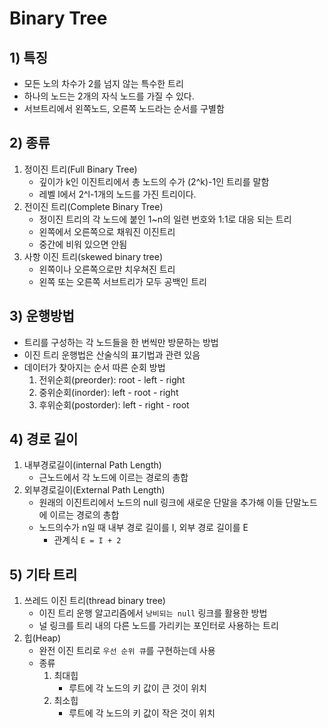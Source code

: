 # Binary Tree
## 1) 특징
- 모든 노의 차수가 2를 넘지 않는 특수한 트리
- 하나의 노드는 2개의 자식 노드를 가질 수 있다.
- 서브트리에서 왼쪽노드, 오른쪽 노드라는 순서를 구별함
## 2) 종류
1. 정이진 트리(Full Binary Tree)
    - 깊이가 k인 이진트리에서 총 노드의 수가 (2^k)-1인 트리를 말함
    - 레벨 l에서 2^l-1개의 노드를 가진 트리이다.
2. 전이진 트리(Complete Binary Tree)
    - 정이진 트리의 각 노드에 붙인 1~n의 일련 번호와 1:1로 대응 되는 트리
    - 왼쪽에서 오른쪽으로 채워진 이진트리
    - 중간에 비워 있으면 안됨
3. 사항 이진 트리(skewed binary tree)
    - 왼쪽이나 오른쪽으로만 치우쳐진 트리
    - 왼쪽 또는 오른쪽 서브트리가 모두 공백인 트리
## 3) 운행방법
- 트리를 구성하는 각 노드들을 한 번씩만 방문하는 방법
- 이진 트리 운행법은 산술식의 표기법과 관련 있음
- 데이터가 찾아지는 순서 따른 순회 방법
    1. 전위순회(preorder): root - left - right
    2. 중위순회(inorder): left - root - right
    3. 후위순회(postorder): left - right - root
## 4) 경로 길이
1. 내부경로길이(internal Path Length)
    - 근노드에서 각 노드에 이르는 경로의 총합
2. 외부경로길이(External Path Length)
    - 원래의 이진트리에서 노드의 null 링크에 새로운 단말을 추가해 이들 단말노드에 이르는 경로의 총합
    - 노드의수가 n일 때 내부 경로 길이를 I, 외부 경로 길이를 E
      - 관계식 `E = I + 2 `
## 5) 기타 트리
1. 쓰레드 이진 트리(thread binary tree)
   - 이진 트리 운행 알고리즘에서 `낭비되는 null` 링크를 활용한 방법
   - 널 링크를 트리 내의 다른 노드를 가리키는 포인터로 사용하는 트리
2. 힙(Heap)
   - 완전 이진 트리로 `우선 순위 큐`를 구현하는데 사용
   - 종류 
     1. 최대힙
         - 루트에 각 노드의 키 값이 큰 것이 위치
     2. 최소힙
         - 루트에 각 노드의 키 값이 작은 것이 위치 

